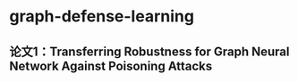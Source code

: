 # graph-defense-learning
## 论文1：Transferring Robustness for Graph Neural Network Against Poisoning Attacks
